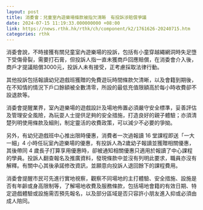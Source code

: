 ```yaml
---
layout: post
title: 消委會：兒童室內遊樂場條款被指欠清晰　有投訴涉賠償爭議
date: 2024-07-15 11:19:33.000000000 +08:00
link: https://news.rthk.hk/rthk/ch/component/k2/1761626-20240715.htm
categories: rthk
---
```


消委會說，不時接獲有關兒童室內遊樂場的投訴，包括有小童穿越繩網洞時失足墮下受傷骨裂，需要打石膏，但投訴人指一直未獲商戶回應賠償，在消委會介入後，商戶才提議賠償3000元，投訴人未有接受，正考慮採取法律行動。

其他投訴包括報讀幼兒遊戲班獲贈的免費遊玩時間條款欠清晰，以及會籍到期後，在不知情的情況下戶口餘額被全數清零，所設的最低充值限額高於每小時收費卻不設退款等。

消委會提醒業界，室內遊樂場的遊戲設計及場地佈置必須嚴守安全標準，妥善評估及管理安全風險，為玩耍人士提供足夠的安全措施，打造良好的親子體驗；亦須清楚列明使用條款及細則，制定靈活的收費政策，可以減少不必要的爭拗。

另外，有幼兒遊戲班中心推出限時優惠，消費者一次過報讀 16 堂課程即送「一大一細」4 小時任玩室內遊樂場的優惠，有投訴人為2歲幼子報讀並獲贈相關優惠，其後帶同 4 歲長子打算享用優惠時，卻被通知相關優惠只適用於報讀了中心課程的學員。投訴人翻查報名及推廣資料，發現條款中並沒有列明此要求，職員亦沒有解釋。有關中心其後承諾修改資訊，並願意向投訴人退回餘下的課程費用。

消委會提醒市民可先進行實地視察，觀察不同場地的主打體驗、安全措施、設施是否有年齡或身高限制等，了解場地收費及服務條款，包括場地會籍的有效日期、特定遊戲體驗或設施需否預先報名，以及部分區域是否只容許小朋友進入抑或必須由成人陪同。
